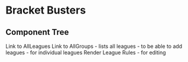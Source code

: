 # Bracket Busters

## Component Tree

<App>
	<Nav>
	<Footer>
  <LandingContainer>
    <Intro>
      <UserAuthForm>
    <UserDashContainer>
      Link to AllLeagues
      Link to AllGroups
      <UserLeagues>
      <UserGroups>
    <Profile>
    <AllLeagues>	- lists all leagues
      <LeagueForm> - to be able to add leagues
    <LeagueContainer> - for individual leagues
      Render League Rules
      <LeagueForm> - for editing
      <Messageboard>
      <Scoreboard>
      <GamesList>
      <Picks>
    <AllGroups>
      <GroupForm>
    <GroupContainer>
      <GroupForm>
      <Messageboard>